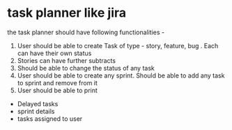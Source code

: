 # task planner like jira 

the task planner should have following functionalities - 

1. User should be able to create Task of type - story,
   feature, bug . Each can have their own status 
2. Stories can have further subtracts
3. Should be able to change the status of any task 
4. User should be able to create any sprint. Should be able
   to add any task to sprint and remove from it 
5. User should be able to print 

* Delayed tasks
* sprint details
* tasks assigned to user
